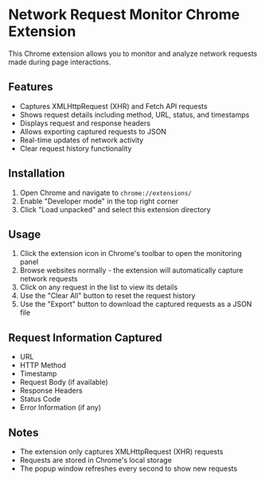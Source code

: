 # Network Request Monitor Chrome Extension

This Chrome extension allows you to monitor and analyze network requests made during page interactions.

## Features

- Captures XMLHttpRequest (XHR) and Fetch API requests
- Shows request details including method, URL, status, and timestamps
- Displays request and response headers
- Allows exporting captured requests to JSON
- Real-time updates of network activity
- Clear request history functionality

## Installation

1. Open Chrome and navigate to `chrome://extensions/`
2. Enable "Developer mode" in the top right corner
3. Click "Load unpacked" and select this extension directory

## Usage

1. Click the extension icon in Chrome's toolbar to open the monitoring panel
2. Browse websites normally - the extension will automatically capture network requests
3. Click on any request in the list to view its details
4. Use the "Clear All" button to reset the request history
5. Use the "Export" button to download the captured requests as a JSON file

## Request Information Captured

- URL
- HTTP Method
- Timestamp
- Request Body (if available)
- Response Headers
- Status Code
- Error Information (if any)

## Notes

- The extension only captures XMLHttpRequest (XHR) requests
- Requests are stored in Chrome's local storage
- The popup window refreshes every second to show new requests